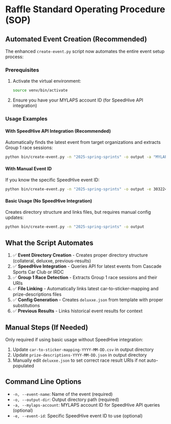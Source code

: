 # Raffle Standard Operating Procedure (SOP)

## Automated Event Creation (Recommended)

The enhanced `create-event.py` script now automates the entire event setup process:

### Prerequisites
1. Activate the virtual environment:
   ```bash
   source venv/bin/activate
   ```

2. Ensure you have your MYLAPS account ID (for SpeedHive API integration)

### Usage Examples

#### With SpeedHive API Integration (Recommended)
Automatically finds the latest event from target organizations and extracts Group 1 race sessions:

```bash
python bin/create-event.py -n "2025-spring-sprints" -o output -a "MYLAPS-GA-fee46dbc16df4da7ad0a8f8c973a563d"
```

#### With Manual Event ID
If you know the specific SpeedHive event ID:

```bash
python bin/create-event.py -n "2025-spring-sprints" -o output -e 3032241
```

#### Basic Usage (No SpeedHive Integration)
Creates directory structure and links files, but requires manual config updates:

```bash
python bin/create-event.py -n "2025-spring-sprints" -o output
```

## What the Script Automates

1. ✅ **Event Directory Creation** - Creates proper directory structure (collateral, deluxxe, previous-results)
2. ✅ **SpeedHive Integration** - Queries API for latest events from Cascade Sports Car Club or IRDC
3. ✅ **Group 1 Race Detection** - Extracts Group 1 race sessions and their URIs
4. ✅ **File Linking** - Automatically links latest car-to-sticker-mapping and prize-descriptions files
5. ✅ **Config Generation** - Creates `deluxxe.json` from template with proper substitutions
6. ✅ **Previous Results** - Links historical event results for context

## Manual Steps (If Needed)

Only required if using basic usage without SpeedHive integration:

1. Update `car-to-sticker-mapping-YYYY-MM-DD.csv` in output directory
2. Update `prize-descriptions-YYYY-MM-DD.json` in output directory  
3. Manually edit `deluxxe.json` to set correct race result URIs if not auto-populated

## Command Line Options

- `-n, --event-name`: Name of the event (required)
- `-o, --output-dir`: Output directory path (required) 
- `-a, --mylaps-account`: MYLAPS account ID for SpeedHive API queries (optional)
- `-e, --event-id`: Specific SpeedHive event ID to use (optional)